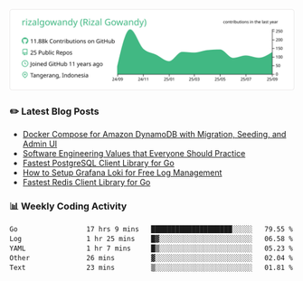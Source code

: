 ![profile-details](profile-summary-card-output/vue/0-profile-details.svg)

### :pencil2: Latest Blog Posts
<!-- BLOG-POST-LIST:START -->
- [Docker Compose for Amazon DynamoDB with Migration, Seeding, and Admin UI](https://medium.com/geekculture/docker-compose-for-amazon-dynamodb-with-migration-seeding-and-admin-ui-db11a348cc6a?source=rss-5763b0f1aba6------2)
- [Software Engineering Values that Everyone Should Practice](https://levelup.gitconnected.com/software-engineering-values-that-everyone-should-practice-c980d00cd103?source=rss-5763b0f1aba6------2)
- [Fastest PostgreSQL Client Library for Go](https://levelup.gitconnected.com/fastest-postgresql-client-library-for-go-579fa97909fb?source=rss-5763b0f1aba6------2)
- [How to Setup Grafana Loki for Free Log Management](https://levelup.gitconnected.com/how-to-setup-grafana-loki-for-free-log-management-ceb60558503c?source=rss-5763b0f1aba6------2)
- [Fastest Redis Client Library for Go](https://levelup.gitconnected.com/fastest-redis-client-library-for-go-7993f618f5ab?source=rss-5763b0f1aba6------2)
<!-- BLOG-POST-LIST:END -->

### 📊 Weekly Coding Activity
<!--START_SECTION:waka-->

```txt
Go                 17 hrs 9 mins   ████████████████████░░░░░   79.55 %
Log                1 hr 25 mins    █▓░░░░░░░░░░░░░░░░░░░░░░░   06.58 %
YAML               1 hr 7 mins     █▒░░░░░░░░░░░░░░░░░░░░░░░   05.23 %
Other              26 mins         ▓░░░░░░░░░░░░░░░░░░░░░░░░   02.04 %
Text               23 mins         ▒░░░░░░░░░░░░░░░░░░░░░░░░   01.81 %
```

<!--END_SECTION:waka-->
